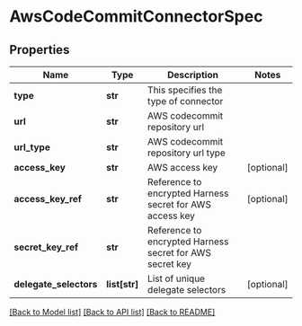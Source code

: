 # AwsCodeCommitConnectorSpec

## Properties
Name | Type | Description | Notes
------------ | ------------- | ------------- | -------------
**type** | **str** | This specifies the type of connector | 
**url** | **str** | AWS codecommit repository url | 
**url_type** | **str** | AWS codecommit repository url type | 
**access_key** | **str** | AWS access key | [optional] 
**access_key_ref** | **str** | Reference to encrypted Harness secret for AWS access key | [optional] 
**secret_key_ref** | **str** | Reference to encrypted Harness secret for AWS secret key | 
**delegate_selectors** | **list[str]** | List of unique delegate selectors | [optional] 

[[Back to Model list]](../README.md#documentation-for-models) [[Back to API list]](../README.md#documentation-for-api-endpoints) [[Back to README]](../README.md)

